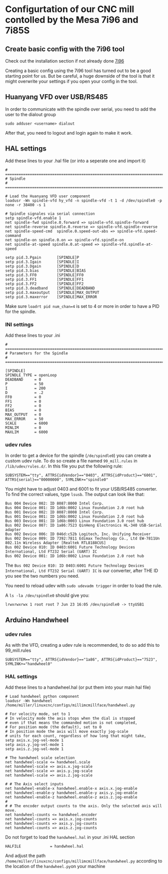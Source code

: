 # Configurtation of our CNC mill contolled by the Mesa 7i96 and 7i85S

## Create basic config with the 7i96 tool

Check out the installation section if not already done [7i96](installation.md#7i96-configuration-tool)

Creating a basic config using the 7i96 tool has turned out to be a good starting point for us.
But be careful, a huge downside of the tool is that it might overwrite your settings if you open your config in the tool.

## Huanyang VFD over USB/RS485

In order to communicate with the spindle over serial, you need to add the user to the dialout group

`sudo adduser <username> dialout`
  
After that, you need to logout and login again to make it work.

## HAL settings

Add these lines to your .hal file (or into a seperate one and import it)

```
# ==============================================================================
# Spindle
# ==============================================================================

# Load the Huanyang VFD user component
loadusr -Wn spindle-vfd hy_vfd -n spindle-vfd -t 1 -d /dev/spindle0 -p none -r 38400 -s 1

# Spindle signales via serial connection
setp spindle-vfd.enable 1
net spindle-fwd spindle.0.forward => spindle-vfd.spindle-forward
net spindle-reverse spindle.0.reverse => spindle-vfd.spindle-reverse
net spindle-speed-cmd  spindle.0.speed-out-abs => spindle-vfd.speed-command
net spindle-on spindle.0.on => spindle-vfd.spindle-on
net spindle-at-speed spindle.0.at-speed => spindle-vfd.spindle-at-speed

setp pid.3.Pgain       [SPINDLE]P
setp pid.3.Igain       [SPINDLE]I
setp pid.3.Dgain       [SPINDLE]D
setp pid.3.bias        [SPINDLE]BIAS
setp pid.3.FF0         [SPINDLE]FF0
setp pid.3.FF1         [SPINDLE]FF1
setp pid.3.FF2         [SPINDLE]FF2
setp pid.3.deadband    [SPINDLE]DEADBAND
setp pid.3.maxoutput   [SPINDLE]MAX_OUTPUT
setp pid.3.maxerror    [SPINDLE]MAX_ERROR
```

Make sure `loadrt pid num_chan=4` is set to 4 or more in order to have a PID for the spindle.

### INI settings

Add these lines to your .ini
```
# ==============================================================================
# Parameters for the Spindle
# ==============================================================================

[SPINDLE]
SPINDLE_TYPE = openLoop
DEADBAND     = 0
P            = 50
I            = 200
D            = .2
FF0          = 0
FF1          = 0
FF2          = 0
BIAS         = 0
MAX_OUTPUT   = 0
MAX_ERROR    = 50
SCALE        = 6000
MINLIM       = 0
MAXLIM       = 6000
```

### udev rules

In order to get a device for the spindle (`/de/spindle0`) you can create a custom udev rule.
To do so create a file named `99_mill.rules` in `/lib/udev/rules.d/`.
In this file you put the following rule:

```
SUBSYSTEM=="tty", ATTRS{idVendor}=="0403", ATTRS{idProduct}=="6001", ATTRS{serial}=="00000000", SYMLINK+="spindle0"
```

You might have to adjust 0403 and 6001 to fit your USB/RS485 converter. To find the correct values, type `lsusb`.
The output can look like that:

```
Bus 004 Device 002: ID 8087:8000 Intel Corp. 
Bus 004 Device 001: ID 1d6b:0002 Linux Foundation 2.0 root hub
Bus 001 Device 002: ID 8087:8008 Intel Corp. 
Bus 001 Device 001: ID 1d6b:0002 Linux Foundation 2.0 root hub
Bus 003 Device 001: ID 1d6b:0003 Linux Foundation 3.0 root hub
Bus 002 Device 007: ID 1a86:7523 QinHeng Electronics HL-340 USB-Serial adapter
Bus 002 Device 006: ID 046d:c52b Logitech, Inc. Unifying Receiver
Bus 002 Device 009: ID 7392:7811 Edimax Technology Co., Ltd EW-7811Un 802.11n Wireless Adapter [Realtek RTL8188CUS]
Bus 002 Device 010: ID 0403:6001 Future Technology Devices International, Ltd FT232 Serial (UART) IC
Bus 002 Device 001: ID 1d6b:0002 Linux Foundation 2.0 root hub
```

The `Bus 002 Device 010: ID 0403:6001 Future Technology Devices International, Ltd FT232 Serial (UART) IC` is our converter, after THE ID you see the two numbers you need.

You need to reload udev with `sudo udevadm trigger` in order to load the rule.

A `ls -la /dev/spindle0` should give you:

```
lrwxrwxrwx 1 root root 7 Jun 23 16:05 /dev/spindle0 -> ttyUSB1
```

## Arduino Handwheel

### udev rules

As with the VFD, creating a udev rule is recommended, to do so add this to 99_mill.rules

```
SUBSYSTEM=="tty", ATTRS{idVendor}=="1a86", ATTRS{idProduct}=="7523", SYMLINK+="handwheel0" 
```

### HAL settings

Add these lines to a handwheel.hal (or put them into your main hal file)

```
# Load handwheel python component
loadusr -Wn handwheel /home/miller/linuxcnc/configs/millimcmillface/handwheel.py

# For velocity mode, set to 1
# In velocity mode the axis stops when the dial is stopped
# even if that means the commanded motion is not completed,
# For position mode (the default), set to 0
# In position mode the axis will move exactly jog-scale
# units for each count, regardless of how long that might take,
setp axis.x.jog-vel-mode 1
setp axis.y.jog-vel-mode 1
setp axis.z.jog-vel-mode 1

# The handwheel scale selection
net handwheel-scale <= handwheel.scale
net handwheel-scale => axis.x.jog-scale 
net handwheel-scale => axis.y.jog-scale 
net handwheel-scale => axis.z.jog-scale

# # The Axis select inputs
net handwheel-enable-x handwheel.enable-x axis.x.jog-enable
net handwheel-enable-y handwheel.enable-y axis.y.jog-enable
net handwheel-enable-z handwheel.enable-z axis.z.jog-enable
#
# # The encoder output counts to the axis. Only the selected axis will move.
net handwheel-counts <= handwheel.encoder
net handwheel-counts => axis.x.jog-counts
net handwheel-counts => axis.y.jog-counts
net handwheel-counts => axis.z.jog-counts
```

Do not forget to load the `handwheel.hal` in your .ini HAL section

```
HALFILE             = handwheel.hal
```

And adjust the path `/home/miller/linuxcnc/configs/millimcmillface/handwheel.py` according to the location of the `handwheel.py`on your machine 
